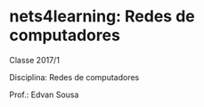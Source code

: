 # nets4learning: Redes de computadores

Classe 2017/1

Disciplina: Redes de computadores

Prof.: Edvan Sousa


